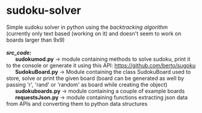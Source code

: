 # sudoku-solver
Simple sudoku solver in python using the <i>backtracking algorithm</i><br/>
(currently only text based (working on it) and doesn't seem to work on boards larger than 9x9)<br/><br/>
<i><b>src_code:</b></i><br/>
&nbsp;&nbsp;&nbsp;&nbsp;&nbsp;&nbsp;<b>sudokumod.py</b>    -> module containing methods to solve sudoku, print it to the console or generate it using this API: https://github.com/berto/sugoku<br/>
&nbsp;&nbsp;&nbsp;&nbsp;&nbsp;&nbsp;<b>SudokuBoard.py</b>  -> Module containing the class SudokuBoard used to store, solve or print the given board (board can be generated as well by passing 'r', 'rand' or 'random' as board while creating the object)<br/>
&nbsp;&nbsp;&nbsp;&nbsp;&nbsp;&nbsp;<b>sudokuboards.py</b> -> module containing a couple of example boards<br/>
&nbsp;&nbsp;&nbsp;&nbsp;&nbsp;&nbsp;<b>requestsJson.py</b>  -> module containing functions extracting json data from APIs and converting them to python data structures
